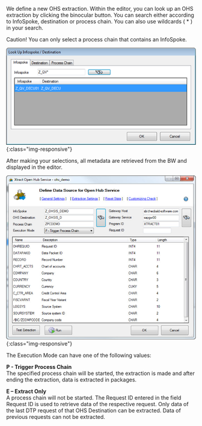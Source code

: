 We define a new OHS extraction. Within the editor, you can look up an OHS extraction by clicking the binocular button. You can search either according to InfoSpoke, destination or process chain. You can also use wildcards ( * ) in your search.

Caution! You can only select a process chain that contains an InfoSpoke.

![Look-Up-Infospoke-Destination](/img/content/Look-Up-Infospoke-Destination.png){:class="img-responsive"}

After making your selections, all metadata are retrieved from the BW and displayed in the editor.

![Open-Hub-Service-Data-Source](/img/content/Open-Hub-Service-Data-Source.jpg){:class="img-responsive"}

The Execution Mode can have one of the following values: 

**P - Trigger Process Chain**<br>
The specified process chain will be started, the extraction is made and after ending the extraction, data is extracted in packages.

**E – Extract Only**<br>
A process chain will not be started. The Request ID entered in the field Request ID is used to retrieve data of the respective request.
Only data of the last DTP request of that OHS Destination can be extracted. Data of previous requests can not be extracted.

